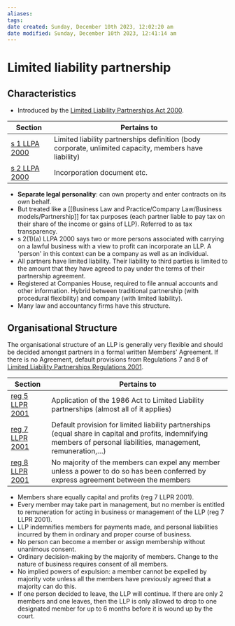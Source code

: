 ```yaml
---
aliases: 
tags: 
date created: Sunday, December 10th 2023, 12:02:20 am
date modified: Sunday, December 10th 2023, 12:41:14 am
---
```


# Limited liability partnership

## Characteristics

- Introduced by the [Limited Liability Partnerships Act 2000](https://www.legislation.gov.uk/ukpga/2000/12/contents).

| Section | Pertains to |
| ------- | ----------- |
|[s 1 LLPA 2000](https://www.legislation.gov.uk/ukpga/2000/12/section/1) | Limited liability partnerships definition (body corporate, unlimited capacity, members have liability)
|[s 2 LLPA 2000](https://www.legislation.gov.uk/ukpga/2000/12/section/2)| Incorporation document etc.

- **Separate legal personality**: can own property and enter contracts on its own behalf.
- But treated like a [[Business Law and Practice/Company Law/Business models/Partnership]] for tax purposes (each partner liable to pay tax on their share of the income or gains of LLP). Referred to as tax transparency.
- s 2(1)(a) LLPA 2000 says two or more persons associated with carrying on a lawful business with a view to profit can incorporate an LLP. A 'person' in this context can be a company as well as an individual.
- All partners have limited liability. Their liability to third parties is limited to the amount that they have agreed to pay under the terms of their partnership agreement.
- Registered at Companies House, required to file annual accounts and other information. Hybrid between traditional partnership (with procedural flexibility) and company (with limited liability).
- Many law and accountancy firms have this structure.

## Organisational Structure

The organisational structure of an LLP is generally very flexible and should be decided amongst partners in a formal written Members' Agreement. If there is no Agreement, default provisions from Regulations 7 and 8 of [Limited Liability Partnerships Regulations 2001](https://www.legislation.gov.uk/uksi/2001/1090/contents/made).

| Section | Pertains to |
| ------- | ----------- |
|[reg 5 LLPR 2001](https://www.legislation.gov.uk/uksi/2001/1090/regulation/5/made) | Application of the 1986 Act to Limited Liability partnerships (almost all of it applies)
|[reg 7 LLPR 2001](https://www.legislation.gov.uk/uksi/2001/1090/regulation/7/made) | Default provision for limited liability partnerships (equal share in capital and profits, indemnifying members of personal liabilities, management, remuneration,…)
|[reg 8 LLPR 2001](https://www.legislation.gov.uk/uksi/2001/1090/regulation/8/made) | No majority of the members can expel any member unless a power to do so has been conferred by express agreement between the members

- Members share equally capital and profits (reg 7 LLPR 2001).
- Every member may take part in management, but no member is entitled to remuneration for acting in business or management of the LLP (reg 7 LLPR 2001).
- LLP indemnifies members for payments made, and personal liabilities incurred by them in ordinary and proper course of business.
- No person can become a member or assign membership without unanimous consent.
- Ordinary decision-making by the majority of members. Change to the nature of business requires consent of all members.
- No implied powers of expulsion: a member cannot be expelled by majority vote unless all the members have previously agreed that a majority can do this.
- If one person decided to leave, the LLP will continue. If there are only 2 members and one leaves, then the LLP is only allowed to drop to one designated member for up to 6 months before it is wound up by the court.
